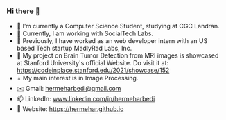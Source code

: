 ### Hi there 👋

- 🔭 I’m currently a Computer Science Student, studying at CGC Landran.
- 🏢 Currently, I am working with SocialTech Labs.
- 🏢 Previously, I have worked as an web developer intern with an US based Tech startup MadlyRad Labs, Inc.
- 🥇 My project on Brain Tumor Detection from MRI images is showcased at Stanford University's official Website. Do visit it at: https://codeinplace.stanford.edu/2021/showcase/152 
- ⭐ My main interest is in Image Processing.
- ✉️ Gmail: hermeharbedi@gmail.com
- 📫 LinkedIn: www.linkedin.com/in/hermeharbedi
- 🔗 Website: https://hermehar.github.io



